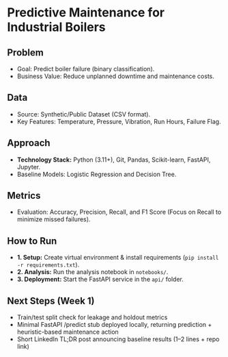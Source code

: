 # Predictive Maintenance for Industrial Boilers

## Problem
* Goal: Predict boiler failure (binary classification).
* Business Value: Reduce unplanned downtime and maintenance costs.

## Data
* Source: Synthetic/Public Dataset (CSV format).
* Key Features: Temperature, Pressure, Vibration, Run Hours, Failure Flag.

## Approach
* **Technology Stack:** Python (3.11+), Git, Pandas, Scikit-learn, FastAPI, Jupyter.
* Baseline Models: Logistic Regression and Decision Tree.

## Metrics
* Evaluation: Accuracy, Precision, Recall, and F1 Score (Focus on Recall to minimize missed failures).

## How to Run
* **1. Setup:** Create virtual environment & install requirements (`pip install -r requirements.txt`).
* **2. Analysis:** Run the analysis notebook in `notebooks/`.
* **3. Deployment:** Start the FastAPI service in the `api/` folder.

## Next Steps (Week 1)

* Train/test split check for leakage and holdout metrics
* Minimal FastAPI /predict stub deployed locally, returning prediction + heuristic-based maintenance action
* Short LinkedIn TL;DR post announcing baseline results (1–2 lines + repo link)